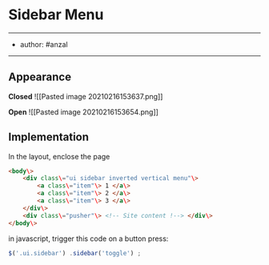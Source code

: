 # Sidebar Menu

---
- author: #anzal  
---

## Appearance
**Closed**
![[Pasted image 20210216153637.png]]

**Open**
![[Pasted image 20210216153654.png]]

## Implementation
In the layout, enclose the page
```html
<body\> 
	<div class\="ui sidebar inverted vertical menu"\> 
		<a class\="item"\> 1 </a\> 
		<a class\="item"\> 2 </a\> 
		<a class\="item"\> 3 </a\> 
	</div\> 
	<div class\="pusher"\> <!-- Site content !--> </div\> 
</body\>


```


in javascript, trigger this code on a button press:
```javascript
$('.ui.sidebar') .sidebar('toggle') ;
```

